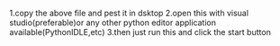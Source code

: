 1.copy the above file and pest it in dsktop
2.open this with visual studio(preferable)or any other python editor application available(PythonIDLE,etc)
3.then just run this and click the start button

